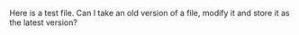 Here is a test file.
Can I take an old version of a file, modify it and store it as the latest version?